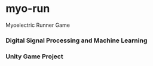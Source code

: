 # myo-run

Myoelectric Runner Game

### Digital Signal Processing and Machine Learning

### Unity Game Project

